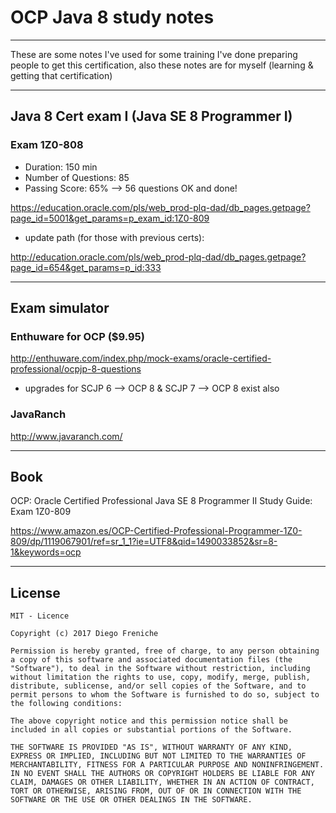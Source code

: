 # OCP Java 8 study notes

---

These are some notes I've used for some training I've done preparing people to get this certification, also these notes are for myself (learning & getting that certification)

--- 

## Java 8 Cert exam I (Java SE 8 Programmer I)
### Exam 1Z0-808

- Duration:	150 min
- Number of Questions: 85
- Passing Score:	65% --> 56 questions OK and done!


https://education.oracle.com/pls/web_prod-plq-dad/db_pages.getpage?page_id=5001&get_params=p_exam_id:1Z0-809

- update path (for those with previous certs):

http://education.oracle.com/pls/web_prod-plq-dad/db_pages.getpage?page_id=654&get_params=p_id:333

---

## Exam simulator

### Enthuware for OCP ($9.95)

http://enthuware.com/index.php/mock-exams/oracle-certified-professional/ocpjp-8-questions

- upgrades for SCJP 6 --> OCP 8 & SCJP 7 --> OCP 8 exist also


### JavaRanch

http://www.javaranch.com/

---

## Book

OCP: Oracle Certified Professional Java SE 8 Programmer II Study Guide: Exam 1Z0-809

https://www.amazon.es/OCP-Certified-Professional-Programmer-1Z0-809/dp/1119067901/ref=sr_1_1?ie=UTF8&qid=1490033852&sr=8-1&keywords=ocp

---

## License

```
MIT - Licence

Copyright (c) 2017 Diego Freniche

Permission is hereby granted, free of charge, to any person obtaining a copy of this software and associated documentation files (the "Software"), to deal in the Software without restriction, including without limitation the rights to use, copy, modify, merge, publish, distribute, sublicense, and/or sell copies of the Software, and to permit persons to whom the Software is furnished to do so, subject to the following conditions:

The above copyright notice and this permission notice shall be included in all copies or substantial portions of the Software.

THE SOFTWARE IS PROVIDED "AS IS", WITHOUT WARRANTY OF ANY KIND, EXPRESS OR IMPLIED, INCLUDING BUT NOT LIMITED TO THE WARRANTIES OF MERCHANTABILITY, FITNESS FOR A PARTICULAR PURPOSE AND NONINFRINGEMENT. IN NO EVENT SHALL THE AUTHORS OR COPYRIGHT HOLDERS BE LIABLE FOR ANY CLAIM, DAMAGES OR OTHER LIABILITY, WHETHER IN AN ACTION OF CONTRACT, TORT OR OTHERWISE, ARISING FROM, OUT OF OR IN CONNECTION WITH THE SOFTWARE OR THE USE OR OTHER DEALINGS IN THE SOFTWARE.
```
